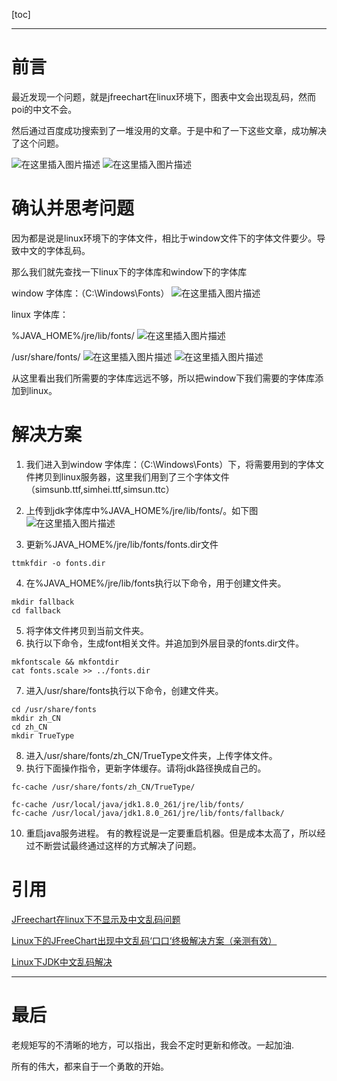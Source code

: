 [toc]

---

# 前言

最近发现一个问题，就是jfreechart在linux环境下，图表中文会出现乱码，然而poi的中文不会。

然后通过百度成功搜索到了一堆没用的文章。于是中和了一下这些文章，成功解决了这个问题。


![在这里插入图片描述](https://smile-sxd.oss-cn-shenzhen.aliyuncs.com/smilex/images/github/踩坑记录-中文乱码口口问题.assets/e962ef3cc73e4741b214a8894a8481df_tplv-k3u1fbpfcp-zoom-1.image)
![在这里插入图片描述](https://smile-sxd.oss-cn-shenzhen.aliyuncs.com/smilex/images/github/踩坑记录-中文乱码口口问题.assets/f5ca98171c7443ebb656fa0eff1fb72d_tplv-k3u1fbpfcp-zoom-1.image)



# 确认并思考问题
因为都是说是linux环境下的字体文件，相比于window文件下的字体文件要少。导致中文的字体乱码。

那么我们就先查找一下linux下的字体库和window下的字体库

window 字体库：（C:\Windows\Fonts）
![在这里插入图片描述](https://smile-sxd.oss-cn-shenzhen.aliyuncs.com/smilex/images/github/踩坑记录-中文乱码口口问题.assets/27195ac2087842b786f3bd7265eaefb9_tplv-k3u1fbpfcp-zoom-1.image)


linux 字体库：

%JAVA_HOME%/jre/lib/fonts/
![在这里插入图片描述](https://smile-sxd.oss-cn-shenzhen.aliyuncs.com/smilex/images/github/踩坑记录-中文乱码口口问题.assets/6d83f7e01e1b4ad3a0d4f831c5aba565_tplv-k3u1fbpfcp-zoom-1.image)




/usr/share/fonts/
![在这里插入图片描述](https://smile-sxd.oss-cn-shenzhen.aliyuncs.com/smilex/images/github/踩坑记录-中文乱码口口问题.assets/358dca90b49c464995c58755c6fce6a2_tplv-k3u1fbpfcp-zoom-1.image)
![在这里插入图片描述](https://smile-sxd.oss-cn-shenzhen.aliyuncs.com/smilex/images/github/踩坑记录-中文乱码口口问题.assets/b813aaef90f246418148d4dab4425e86_tplv-k3u1fbpfcp-zoom-1.image)


从这里看出我们所需要的字体库远远不够，所以把window下我们需要的字体库添加到linux。

# 解决方案
1. 我们进入到window 字体库：（C:\Windows\Fonts）下，将需要用到的字体文件拷贝到linux服务器，这里我们用到了三个字体文件（simsunb.ttf,simhei.ttf,simsun.ttc）
2. 上传到jdk字体库中%JAVA_HOME%/jre/lib/fonts/。如下图
![在这里插入图片描述](https://smile-sxd.oss-cn-shenzhen.aliyuncs.com/smilex/images/github/踩坑记录-中文乱码口口问题.assets/9af033d61d7c4b248416b8c03a9f2d84_tplv-k3u1fbpfcp-zoom-1.image)


3. 更新%JAVA_HOME%/jre/lib/fonts/fonts.dir文件
```shell
ttmkfdir -o fonts.dir
```

4. 在%JAVA_HOME%/jre/lib/fonts执行以下命令，用于创建文件夹。

```shell
mkdir fallback
cd fallback
```

5. 将字体文件拷贝到当前文件夹。
6. 执行以下命令，生成font相关文件。并追加到外层目录的fonts.dir文件。
```shell
mkfontscale && mkfontdir
cat fonts.scale >> ../fonts.dir
```

7. 进入/usr/share/fonts执行以下命令，创建文件夹。
```shell
cd /usr/share/fonts
mkdir zh_CN
cd zh_CN
mkdir TrueType
```

8. 进入/usr/share/fonts/zh_CN/TrueType文件夹，上传字体文件。
9. 执行下面操作指令，更新字体缓存。请将jdk路径换成自己的。
```shell
fc-cache /usr/share/fonts/zh_CN/TrueType/

fc-cache /usr/local/java/jdk1.8.0_261/jre/lib/fonts/
fc-cache /usr/local/java/jdk1.8.0_261/jre/lib/fonts/fallback/
```

10. 重启java服务进程。
有的教程说是一定要重启机器。但是成本太高了，所以经过不断尝试最终通过这样的方式解决了问题。


# 引用
[JFreechart在linux下不显示及中文乱码问题](http://www.itxm.net/a/bianchengyuyan/2016/1110/746.html)

[Linux下的JFreeChart出现中文乱码‘口口‘终极解决方案（亲测有效）](https://blog.csdn.net/weixin_41842236/article/details/107884111)

[Linux下JDK中文乱码解决](https://blog.csdn.net/Oscer2016/article/details/76451609?utm_medium=distribute.pc_relevant.none-task-blog-2%7Edefault%7EBlogCommendFromBaidu%7Edefault-3.base&depth_1-utm_source=distribute.pc_relevant.none-task-blog-2%7Edefault%7EBlogCommendFromBaidu%7Edefault-3.base)

---
# 最后

老规矩写的不清晰的地方，可以指出，我会不定时更新和修改。一起加油.

所有的伟大，都来自于一个勇敢的开始。